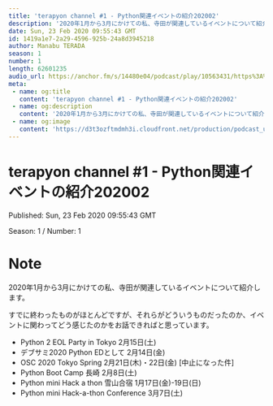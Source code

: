 ```yaml
---
title: 'terapyon channel #1 - Python関連イベントの紹介202002'
description: '2020年1月から3月にかけての私、寺田が関連しているイベントについて紹介します。 すでに終わったものがほとんどですが、それらがどういうものだったのか、イベントに関わってどう感じたのかをお話できればと'
date: Sun, 23 Feb 2020 09:55:43 GMT
id: 1419a1e7-2a29-4596-925b-24a8d3945218
author: Manabu TERADA
season: 1
number: 1
length: 62601235
audio_url: https://anchor.fm/s/14480e04/podcast/play/10563431/https%3A%2F%2Fd3ctxlq1ktw2nl.cloudfront.net%2Fproduction%2F2020-1-23%2F51877153-44100-2-f73486ecdd5bf.mp3
meta:
 - name: og:title
   content: 'terapyon channel #1 - Python関連イベントの紹介202002'
 - name: og:description
   content: '2020年1月から3月にかけての私、寺田が関連しているイベントについて紹介します。 すでに終わったものがほとんどですが、それらがどういうものだったのか、イベントに関わってどう感じたのかをお話できればと'
 - name: og:image
   content: 'https://d3t3ozftmdmh3i.cloudfront.net/production/podcast_uploaded/3302665/3302665-1582446732992-f3e5401da36c1.jpg'
---
```

# terapyon channel #1 - Python関連イベントの紹介202002

Published: Sun, 23 Feb 2020 09:55:43 GMT

Season: 1 / Number: 1

# Note

<p>2020年1月から3月にかけての私、寺田が関連しているイベントについて紹介します。</p>
<p>すでに終わったものがほとんどですが、それらがどういうものだったのか、イベントに関わってどう感じたのかをお話できればと思っています。</p>
<ul>
 <li>Python 2 EOL Party in Tokyo 2月15日(土)</li>
 <li>デブサミ2020 Python EDとして 2月14日(金)</li>
  <li>OSC 2020 Tokyo Spring 2月21日(木)・22日(金) [中止になった件]</li>
  <li>Python Boot Camp 長崎 2月8日(土)</li>
  <li>Python mini Hack a thon 雪山合宿 1月17日(金)-19日(日)</li>
  <li>Python mini Hack-a-thon Conference 3月7日(土)</li>
</ul>
<p><br></p>



<a-player 
:options="{
  audio: [
    {
        name: 'terapyon channel #1 - Python関連イベントの紹介202002',
        artist: 'terapyon',
        url: 'https://anchor.fm/s/14480e04/podcast/play/10563431/https%3A%2F%2Fd3ctxlq1ktw2nl.cloudfront.net%2Fproduction%2F2020-1-23%2F51877153-44100-2-f73486ecdd5bf.mp3',
        cover: 'https://d3t3ozftmdmh3i.cloudfront.net/production/podcast_uploaded/3302665/3302665-1582446732992-f3e5401da36c1.jpg'
    }
    ]
}"
/>

